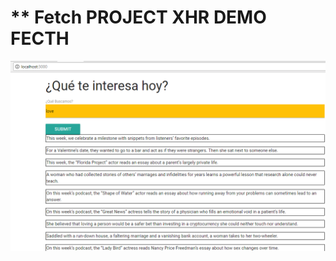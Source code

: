 
** Fetch 
PROJECT XHR DEMO FECTH
======================

![img-readme](public/assets/img/fecth.png)
